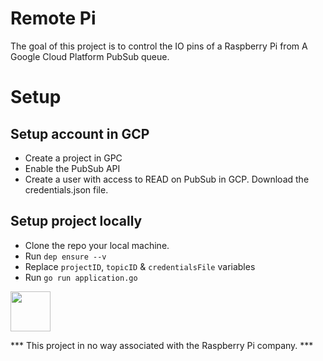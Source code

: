 Remote Pi
===========

The goal of this project is to control the IO pins of a Raspberry Pi from A Google Cloud Platform PubSub queue.


# Setup

## Setup account in GCP
- Create a project in GPC
- Enable the PubSub API
- Create a user with access to READ on PubSub in GCP. Download the credentials.json file.

## Setup project locally

- Clone the repo your local machine.
- Run `dep ensure --v`
- Replace `projectID`, `topicID` & `credentialsFile` variables
- Run `go run application.go`


<img width="64" src="https://www.raspberrypi.org/app/uploads/2018/03/RPi-Logo-Reg-SCREEN.png" />

*** This project in no way associated with the Raspberry Pi company. ***